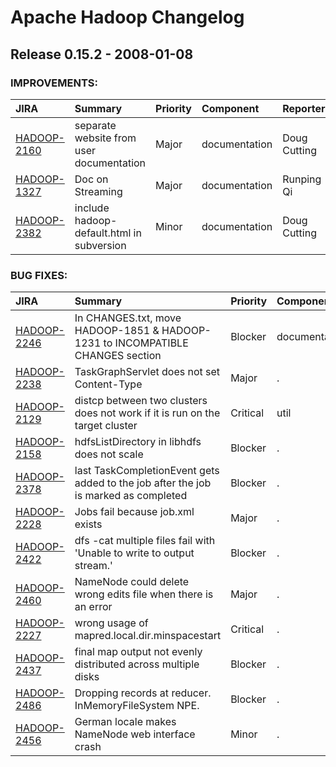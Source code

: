 
<!---
# Licensed to the Apache Software Foundation (ASF) under one
# or more contributor license agreements.  See the NOTICE file
# distributed with this work for additional information
# regarding copyright ownership.  The ASF licenses this file
# to you under the Apache License, Version 2.0 (the
# "License"); you may not use this file except in compliance
# with the License.  You may obtain a copy of the License at
#
#     http://www.apache.org/licenses/LICENSE-2.0
#
# Unless required by applicable law or agreed to in writing, software
# distributed under the License is distributed on an "AS IS" BASIS,
# WITHOUT WARRANTIES OR CONDITIONS OF ANY KIND, either express or implied.
# See the License for the specific language governing permissions and
# limitations under the License.
-->
# Apache Hadoop Changelog

## Release 0.15.2 - 2008-01-08



### IMPROVEMENTS:

| JIRA | Summary | Priority | Component | Reporter | Contributor |
|:---- |:---- | :--- |:---- |:---- |:---- |
| [HADOOP-2160](https://issues.apache.org/jira/browse/HADOOP-2160) | separate website from user documentation |  Major | documentation | Doug Cutting | Doug Cutting |
| [HADOOP-1327](https://issues.apache.org/jira/browse/HADOOP-1327) | Doc on Streaming |  Major | documentation | Runping Qi | Rob Weltman |
| [HADOOP-2382](https://issues.apache.org/jira/browse/HADOOP-2382) | include hadoop-default.html in subversion |  Minor | documentation | Doug Cutting |  |


### BUG FIXES:

| JIRA | Summary | Priority | Component | Reporter | Contributor |
|:---- |:---- | :--- |:---- |:---- |:---- |
| [HADOOP-2246](https://issues.apache.org/jira/browse/HADOOP-2246) | In CHANGES.txt, move HADOOP-1851 & HADOOP-1231 to INCOMPATIBLE CHANGES section |  Blocker | documentation | Devaraj Das | Arun C Murthy |
| [HADOOP-2238](https://issues.apache.org/jira/browse/HADOOP-2238) | TaskGraphServlet does not set Content-Type |  Major | . | Paul Saab |  |
| [HADOOP-2129](https://issues.apache.org/jira/browse/HADOOP-2129) | distcp between two clusters does not work if it is run on the target cluster |  Critical | util | Murtaza A. Basrai | Doug Cutting |
| [HADOOP-2158](https://issues.apache.org/jira/browse/HADOOP-2158) | hdfsListDirectory in libhdfs does not scale |  Blocker | . | Christian Kunz | Christian Kunz |
| [HADOOP-2378](https://issues.apache.org/jira/browse/HADOOP-2378) | last TaskCompletionEvent gets added to the job after the job is marked as completed |  Blocker | . | Alejandro Abdelnur | Devaraj Das |
| [HADOOP-2228](https://issues.apache.org/jira/browse/HADOOP-2228) | Jobs fail because job.xml exists |  Major | . | Johan Oskarsson | Johan Oskarsson |
| [HADOOP-2422](https://issues.apache.org/jira/browse/HADOOP-2422) | dfs -cat multiple files fail with 'Unable to write to output stream.' |  Blocker | . | Koji Noguchi | Raghu Angadi |
| [HADOOP-2460](https://issues.apache.org/jira/browse/HADOOP-2460) | NameNode could delete wrong edits file when there is an error |  Major | . | Raghu Angadi | dhruba borthakur |
| [HADOOP-2227](https://issues.apache.org/jira/browse/HADOOP-2227) | wrong usage of mapred.local.dir.minspacestart |  Critical | . | Christian Kunz | Amareshwari Sriramadasu |
| [HADOOP-2437](https://issues.apache.org/jira/browse/HADOOP-2437) | final map output not evenly distributed across multiple disks |  Blocker | . | Christian Kunz | Arun C Murthy |
| [HADOOP-2486](https://issues.apache.org/jira/browse/HADOOP-2486) | Dropping records at reducer.  InMemoryFileSystem NPE. |  Blocker | . | Koji Noguchi | Devaraj Das |
| [HADOOP-2456](https://issues.apache.org/jira/browse/HADOOP-2456) | German locale makes NameNode web interface crash |  Minor | . | Matthias Friedrich | Matthias Friedrich |


